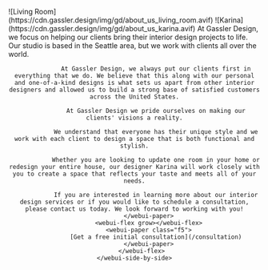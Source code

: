 <webui-data data-page-title="About {APP_NAME}" data-page-subtitle=""></webui-data>
<webui-data data-page-next-page='{"name":"Consultation Services","href":"/consultation"}'></webui-data>

<webui-flex column justify="center">
    <webui-side-by-side class="my-a">
        <webui-flex>
            <webui-paper class="ma-3 mt-1">
                ![Living Room](https://cdn.gassler.design/img/gd/about_us_living_room.avif)
                <webui-flex class="hide-at-mobile" style="height:150px"></webui-flex>
            </webui-paper>
            <webui-paper>
                <webui-flex class="hide-at-mobile" style="height:150px"></webui-flex>
                ![Karina](https://cdn.gassler.design/img/gd/about_us_karina.avif)
            </webui-paper>
        </webui-flex>
        <webui-flex column align="center" gap="2" class="ma-10 pa-10 theme-tertiary">
            <webui-paper>
                At Gassler Design, we focus on helping our clients bring their interior design projects to life. Our studio is based in the Seattle area, but we work with clients all over the world.

                At Gassler Design, we always put our clients first in everything that we do. We believe that this along with our personal and one-of-a-kind designs is what sets us apart from other interior designers and allowed us to build a strong base of satisfied customers across the United States.

                At Gassler Design we pride ourselves on making our clients' visions a reality.

                We understand that everyone has their unique style and we work with each client to design a space that is both functional and stylish.

                Whether you are looking to update one room in your home or redesign your entire house, our designer Karina will work closely with you to create a space that reflects your taste and meets all of your needs.

                If you are interested in learning more about our interior design services or if you would like to schedule a consultation, please contact us today. We look forward to working with you!
            </webui-paper>
            <webui-flex grow></webui-flex>
            <webui-paper class="f5">
                [Get a free initial consultation](/consultation)
            </webui-paper>
        </webui-flex>
    </webui-side-by-side>
</webui-flex>
